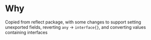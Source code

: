 # Why
Copied from reflect package, with some changes to support setting unexported fields, reverting `any` -> `interface{}`, and converting values containing interfaces